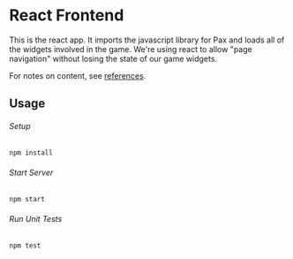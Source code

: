 # React Frontend

This is the react app.  It imports the javascript library for Pax and loads all of the widgets involved in the game.  We're using react to allow "page navigation" without losing the state of our game widgets.

For notes on content, see [references](references.md).

## Usage

###### Setup

```bash
npm install
```

###### Start Server

```bash
npm start
```

###### Run Unit Tests

```bash
npm test
```
